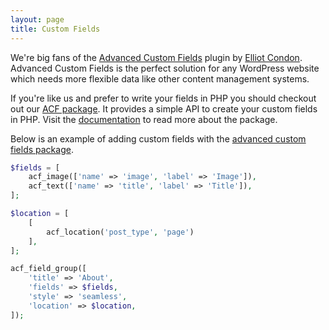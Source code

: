 ```yaml
---
layout: page
title: Custom Fields
---
```


We're big fans of the [Advanced Custom Fields](http://www.advancedcustomfields.com) plugin by [Elliot Condon](https://www.elliotcondon.com/). Advanced Custom Fields is the perfect solution for any WordPress website which needs more flexible data like other content management systems.

If you're like us and prefer to write your fields in PHP you should checkout out our [ACF package](https://github.com/wordplate/acf#readme). It provides a simple API to create your custom fields in PHP. Visit the [documentation](https://github.com/wordplate/acf#readme) to read more about the package.

Below is an example of adding custom fields with the [advanced custom fields package](https://github.com/wordplate/acf#readme).

```php
$fields = [
    acf_image(['name' => 'image', 'label' => 'Image']),
    acf_text(['name' => 'title', 'label' => 'Title']),
];

$location = [
    [
        acf_location('post_type', 'page')
    ],
];

acf_field_group([
    'title' => 'About',
    'fields' => $fields,
    'style' => 'seamless',
    'location' => $location,
]);
```
  